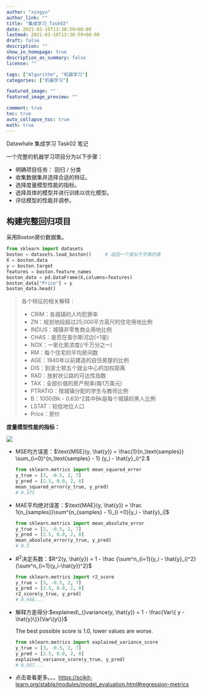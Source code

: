 ```yaml
---
author: "xingyu"
author_link: ""
title: "集成学习_Task02"
date: 2021-03-16T13:30:59+08:00
lastmod: 2021-03-16T13:30:59+08:00
draft: false
description: ""
show_in_homepage: true
description_as_summary: false
license: ""

tags: ["Algorithm", "机器学习"]
categories: ["机器学习"]

featured_image: ""
featured_image_preview: ""

comment: true
toc: true
auto_collapse_toc: true
math: true
---
```


Datawhale 集成学习 Task02 笔记

<!--more-->

一个完整的机器学习项目分为以下步骤：

* 明确项目任务： 回归 / 分类
* 收集数据集并选择合适的特征。
* 选择度量模型性能的指标。
* 选择具体的模型并进行训练以优化模型。
* 评估模型的性能并调参。

## 构建完整回归项目

采用Boston房价数据集。

```python
from sklearn import datasets
boston = datasets.load_boston()     # 返回一个类似于字典的类
X = boston.data
y = boston.target
features = boston.feature_names
boston_data = pd.DataFrame(X,columns=features)
boston_data["Price"] = y
boston_data.head()
```

>各个特征的相关解释：
>
>- CRIM：各城镇的人均犯罪率
>- ZN：规划地段超过25,000平方英尺的住宅用地比例
>- INDUS：城镇非零售商业用地比例
>- CHAS：是否在查尔斯河边(=1是)
>- NOX：一氧化氮浓度(/千万分之一)
>- RM：每个住宅的平均房间数
>- AGE：1940年以前建造的自住房屋的比例
>- DIS：到波士顿五个就业中心的加权距离
>- RAD：放射状公路的可达性指数
>- TAX：全部价值的房产税率(每1万美元)
>- PTRATIO：按城镇分配的学生与教师比例
>- B：1000(Bk - 0.63)^2其中Bk是每个城镇的黑人比例
>- LSTAT：较低地位人口
>- Price：房价

**度量模型性能的指标：**

![](https://blog-1254266736.cos.ap-nanjing.myqcloud.com/img/20210316135313.png)

* MSE均方误差：$\text{MSE}(y, \hat{y}) = \frac{1}{n_\text{samples}} \sum_{i=0}^{n_\text{samples} - 1} (y_i - \hat{y}_i)^2.$

  ```python
  from sklearn.metrics import mean_squared_error
  y_true = [3, -0.5, 2, 7]
  y_pred = [2.5, 0.0, 2, 8]
  mean_squared_error(y_true, y_pred)
  # 0.375
  ```

* MAE平均绝对误差：$\text{MAE}(y, \hat{y}) = \frac 1{n_{samples}}\sum^{n_{samples} - 1}_{i =0}|y_i - \hat{y}_i|$

  ```python
  from sklearn.metrics import mean_absolute_error
  y_true = [3, -0.5, 2, 7]
  y_pred = [2.5, 0.0, 2, 8]
  mean_absolute_error(y_true, y_pred)
  # 0.5
  ```

* $R^2$决定系数：$R^2(y, \hat{y}) = 1 - \frac {\sum^n_{i=1}(y_i - \hat{y}_i)^2}{\sum^n_{i=1}(y_i-\hat{y})^2}$

  ```python
  from sklearn.metrics import r2_score
  y_true = [3, -0.5, 2, 7]
  y_pred = [2.5, 0.0, 2, 8]
  r2_score(y_true, y_pred)
  # 0.948...
  ```

* 解释方差得分:$explained\_{}variance(y, \hat{y}) = 1 - \frac{Var\{ y - \hat{y}\}}{Var\{y\}}$

  The best possible score is 1.0, lower values are worse.

  ```python
  from sklearn.metrics import explained_variance_score
  y_true = [3, -0.5, 2, 7]
  y_pred = [2.5, 0.0, 2, 8]
  explained_variance_score(y_true, y_pred)
  # 0.957...
  ```

* 点击查看更多。。。https://scikit-learn.org/stable/modules/model_evaluation.html#regression-metrics

